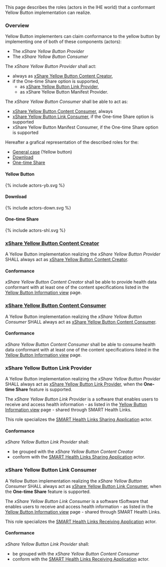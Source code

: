 This page describes the roles (actors in the IHE world) that a conformant Yellow Button implementation can realize.


### Overview

Yellow Button implementers can claim conformance to the yellow button by implementing one of both of these components (actors):

* The *xShare Yellow Button Provider*
* The *xShare Yellow Button Consumer*

The *xShare Yellow Button Provider*  shall act:
* always as [xShare Yellow Button Content Creator](actors.html#xshare-yellow-button-content-creator), 
* if the One-time Share option is supported,
  * as [xShare Yellow Button Link Provider](actors.html#xshare-yellow-button-link-provider), 
  * as xShare Yellow Button Manifest Provider.

The *xShare Yellow Button Consumer*  shall be able to act as:
* [xShare Yellow Button Content Consumer](actors.html#xshare-yellow-button-content-consumer), always
* [xShare Yellow Button Link Consumer](actors.html#xshare-yellow-button-link-consumer), if the One-time Share option is supported
* xShare Yellow Button Manifest Consumer, if the One-time Share option is supported

Hereafter a grafical representation of the described roles for the:
* [General case](#yellow-button) (Yellow button)
* [Download](#download)
* [One-time Share](#one-time-share)

#### Yellow Button

<div>
<p></p>
{% include actors-yb.svg %}
<p></p>
</div>

#### Download

<div>
<p></p>
{% include actors-down.svg %}
<p></p>
</div>

#### One-time Share

<div>
{% include actors-shl.svg %}
<p></p>
</div>

### [xShare Yellow Button Content Creator](actors.html#xshare-yellow-button-content-creator)

A Yellow Button implementation realizing the *xShare Yellow Button Provider* SHALL always act as [xShare Yellow Button Content Creator](actors.html#xshare-yellow-button-content-creator).

#### Conformance

*xShare Yellow Button Content Creator* shall be able to provide health data conformant with at least one of the content specifications listed in the [Yellow Button Information view](content.html) page.


### [xShare Yellow Button Content Consumer](actors.html#xshare-yellow-button-content-consumer)

A Yellow Button implementation realizing the *xShare Yellow Button Consumer* SHALL always act as [xShare Yellow Button Content Consumer](actors.html#xshare-yellow-button-content-consumer).

#### Conformance

*xShare Yellow Button Content Consumer* shall be able to consume health data conformant with at least one of the content specifications listed in the [Yellow Button Information view](content.html) page.

### xShare Yellow Button Link Provider

A Yellow Button implementation realizing the *xShare Yellow Button Provider* SHALL always act as [xShare Yellow Button Link Provider](actors.html#xshare-yellow-button-link-provider), when the **One-time Share** feature is supported.

The *xShare Yellow Button Link Provider* is a software that enables users to receive and access health information - as listed in the [Yellow Button Information view](content.html) page - shared through SMART Health Links.

This role specializes the [SMART Health Links Sharing Application](https://hl7.org/fhir/uv/smart-health-cards-and-links/2024Sep/links-specification.html#actors) actor.

#### Conformance

*xShare Yellow Button Link Provider* shall: 
 * be grouped with the *xShare Yellow Button Content Creator*
 * conform with the [SMART Health Links Sharing Application](https://hl7.org/fhir/uv/smart-health-cards-and-links/2024Sep/links-specification.html#actors) actor.


### xShare Yellow Button Link Consumer

A Yellow Button implementation realizing the *xShare Yellow Button Consumer* SHALL always act as [xShare Yellow Button Link Consumer](actors.html#xshare-yellow-button-link-consumer), when the **One-time Share** feature is supported.

The *xShare Yellow Button Link Consumer* is a software tSoftware that enables users to receive and access health information - as listed in the [Yellow Button Information view](content.html) page - shared through SMART Health Links.

This role specializes the [SMART Health Links Receiving Application](https://hl7.org/fhir/uv/smart-health-cards-and-links/2024Sep/links-specification.html#actors) actor.

#### Conformance

*xShare Yellow Button Link Provider* shall: 
 * be grouped with the *xShare Yellow Button Content Consumer*
 * conform with the [SMART Health Links Receiving Application](https://hl7.org/fhir/uv/smart-health-cards-and-links/2024Sep/links-specification.html#actors) actor.